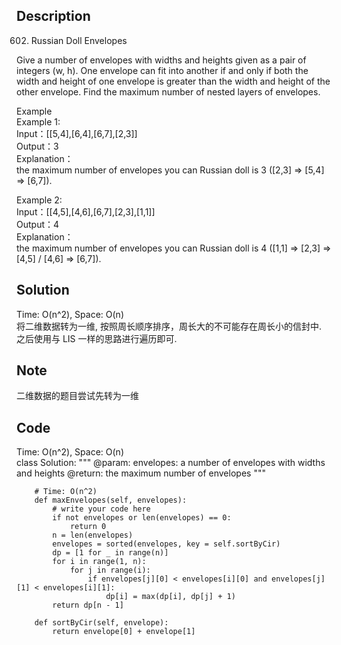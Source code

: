 ## Description
602. Russian Doll Envelopes

Give a number of envelopes with widths and heights given as a pair of integers (w, h). One envelope can fit into another if and only if both the width and height of one envelope is greater than the width and height of the other envelope.
Find the maximum number of nested layers of envelopes.

Example  
Example 1:  
Input：[[5,4],[6,4],[6,7],[2,3]]  
Output：3  
Explanation：  
the maximum number of envelopes you can Russian doll is 3 ([2,3] => [5,4] => [6,7]).

Example 2:  
Input：[[4,5],[4,6],[6,7],[2,3],[1,1]]  
Output：4  
Explanation：  
the maximum number of envelopes you can Russian doll is 4 ([1,1] => [2,3] => [4,5] / [4,6] => [6,7]).

## Solution
Time: O(n^2), Space: O(n)  
将二维数据转为一维, 按照周长顺序排序，周长大的不可能存在周长小的信封中. 之后使用与 LIS 一样的思路进行遍历即可.

## Note
二维数据的题目尝试先转为一维

## Code
Time: O(n^2), Space: O(n)  
    class Solution:
        """
        @param: envelopes: a number of envelopes with widths and heights
        @return: the maximum number of envelopes
        """

        # Time: O(n^2)
        def maxEnvelopes(self, envelopes):
            # write your code here
            if not envelopes or len(envelopes) == 0:
                return 0
            n = len(envelopes)
            envelopes = sorted(envelopes, key = self.sortByCir)
            dp = [1 for _ in range(n)]
            for i in range(1, n):
                for j in range(i):
                    if envelopes[j][0] < envelopes[i][0] and envelopes[j][1] < envelopes[i][1]:
                        dp[i] = max(dp[i], dp[j] + 1)
            return dp[n - 1]

        def sortByCir(self, envelope):
            return envelope[0] + envelope[1]
